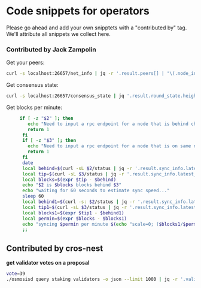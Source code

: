 # Code snippets for operators

Please go ahead and add your own snipptets with a "contributed by" tag.  We'll attribute all snippets we collect here. 

### Contributed by Jack Zampolin


Get your peers:
```bash
curl -s localhost:26657/net_info | jq -r '.result.peers[] | "\(.node_info.id) \(.remote_ip)"'
```

Get consensus state:
```bash
curl -s localhost:26657/consensus_state | jq '.result.round_state.height_vote_set[].prevotes_bit_array'
```

Get blocks per minute:
```bash
     if [ -z "$2" ]; then
        echo "Need to input a rpc endpoint for a node that is behind chain tip"
        return 1
      fi
      if [ -z "$3" ]; then
        echo "Need to input a rpc endpoint for a node that is on same network at chain tip"
        return 1
      fi
      date
      local behind=$(curl -sL $2/status | jq -r '.result.sync_info.latest_block_height')
      local tip=$(curl -sL $3/status | jq -r '.result.sync_info.latest_block_height')
      local blocks=$(expr $tip - $behind)
      echo "$2 is $blocks blocks behind $3"
      echo "waiting for 60 seconds to estimate sync speed..."
      sleep 60
      local behind1=$(curl -s: $2/status | jq -r '.result.sync_info.latest_block_height')
      local tip1=$(curl -sL $3/status | jq -r '.result.sync_info.latest_block_height')
      local blocks1=$(expr $tip1 - $behind1)
      local permin=$(expr $blocks - $blocks1)
      echo "syncing $permin per minute $(echo "scale=0; ($blocks1/$permin)/1" | bc) min to tip"
      ;;
```

## Contributed by cros-nest

**get validator votes on a proposal**

```bash
vote=39
./osmosisd query staking validators -o json --limit 1000 | jq -r '.validators[] | "\(.operator_address) \(.description.moniker)"' | while read addr moniker ; do echo -en "$moniker\t"; ./osmosisd q gov vote ${vote} $(./osmosisd debug addr $addr 2>&1 | awk '{ if (/Acc/) {print $3} }') -o json | jq -r '.option'; done 2>&1 | grep VOTE | sort -k 2 -t '      ' | column -t -n -s '   '
```


